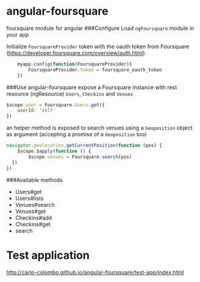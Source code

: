angular-foursquare
==================
foursquare module for angular
###Configure
Load `ngFoursquare` module in your app

Initialize `FoursquareProvider` token with the oauth token from Foursquare (https://developer.foursquare.com/overview/auth.html)
```javascript
    myapp.config(function(FoursquareProvider){
        FoursquareProvider.token = foursquare_oauth_token
    })
```
###Use
angular-foursquare expose a Foursquare instance with rest resource (ngResource) `Users`, `Checkins` and `Venues`
```javascript
$scope.user = Foursquare.Users.get({
    userId: 'self' 
})
```
an helper method is exposed to search venues using a `Geoposition` object as argument (accepting a promise of a `Geoposition` too)
```javascript
navigator.geolocation.getCurrentPosition(function (pos) {
    $scope.$apply(function () {
        $scope.venues = Foursquare.search(pos) 
  })
})
```

###Available methods
- Users#get
- Users#lists
- Venues#search
- Venues#get
- Checkins#add
- Checkins#get
- search

Test application
================
http://carlo-colombo.github.io/angular-foursquare/test-app/index.html
